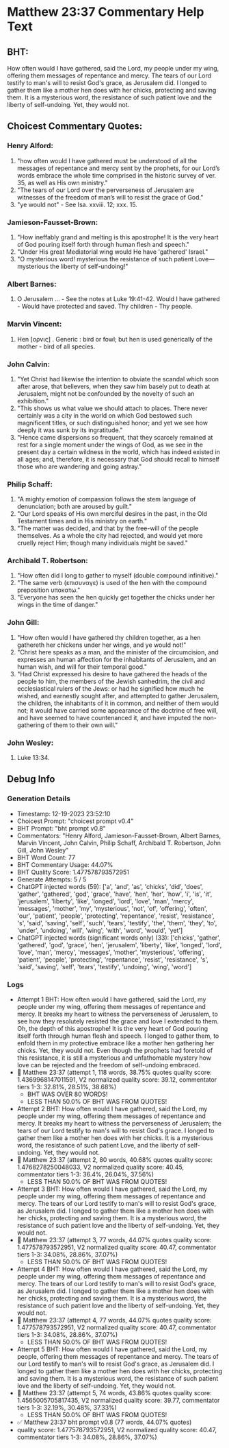 # Matthew 23:37 Commentary Help Text

## BHT:
How often would I have gathered, said the Lord, my people under my wing, offering them messages of repentance and mercy. The tears of our Lord testify to man's will to resist God's grace, as Jerusalem did. I longed to gather them like a mother hen does with her chicks, protecting and saving them. It is a mysterious word, the resistance of such patient love and the liberty of self-undoing. Yet, they would not.

## Choicest Commentary Quotes:
### Henry Alford:
1. "how often would I have gathered must be understood of all the messages of repentance and mercy sent by the prophets, for our Lord’s words embrace the whole time comprised in the historic survey of ver. 35, as well as His own ministry." 
2. "The tears of our Lord over the perverseness of Jerusalem are witnesses of the freedom of man’s will to resist the grace of God."
3. "ye would not" - See Isa. xxviii. 12; xxx. 15.

### Jamieson-Fausset-Brown:
1. "How ineffably grand and melting is this apostrophe! It is the very heart of God pouring itself forth through human flesh and speech."
2. "Under His great Mediatorial wing would He have 'gathered' Israel."
3. "O mysterious word! mysterious the resistance of such patient Love—mysterious the liberty of self-undoing!"

### Albert Barnes:
1. O Jerusalem ... - See the notes at Luke 19:41-42.
Would I have gathered - Would have protected and saved.
Thy children - Thy people.


### Marvin Vincent:
1. Hen [ορνις] . Generic : bird or fowl; but hen is used generically of the mother - bird of all species. 


### John Calvin:
1. "Yet Christ had likewise the intention to obviate the scandal which soon after arose, that believers, when they saw him basely put to death at Jerusalem, might not be confounded by the novelty of such an exhibition."
2. "This shows us what value we should attach to places. There never certainly was a city in the world on which God bestowed such magnificent titles, or such distinguished honor; and yet we see how deeply it was sunk by its ingratitude."
3. "Hence came dispersions so frequent, that they scarcely remained at rest for a single moment under the wings of God, as we see in the present day a certain wildness in the world, which has indeed existed in all ages; and, therefore, it is necessary that God should recall to himself those who are wandering and going astray."

### Philip Schaff:
1. "A mighty emotion of compassion follows the stem language of denunciation; both are aroused by guilt."
2. "Our Lord speaks of His own merciful desires in the past, in the Old Testament times and in His ministry on earth."
3. "The matter was decided, and that by the free-will of the people themselves. As a whole the city had rejected, and would yet more cruelly reject Him; though many individuals might be saved."

### Archibald T. Robertson:
1. "How often did I long to gather to myself (double compound infinitive)."
2. "The same verb (επισυναγε) is used of the hen with the compound preposition υποκατω."
3. "Everyone has seen the hen quickly get together the chicks under her wings in the time of danger."

### John Gill:
1. "How often would I have gathered thy children together, as a hen gathereth her chickens under her wings, and ye would not!"
2. "Christ here speaks as a man, and the minister of the circumcision, and expresses an human affection for the inhabitants of Jerusalem, and an human wish, and will for their temporal good."
3. "Had Christ expressed his desire to have gathered the heads of the people to him, the members of the Jewish sanhedrim, the civil and ecclesiastical rulers of the Jews: or had he signified how much he wished, and earnestly sought after, and attempted to gather Jerusalem, the children, the inhabitants of it in common, and neither of them would not; it would have carried some appearance of the doctrine of free will, and have seemed to have countenanced it, and have imputed the non-gathering of them to their own will."

### John Wesley:
1. Luke 13:34.



## Debug Info
### Generation Details
- Timestamp: 12-19-2023 23:52:10
- Choicest Prompt: "choicest prompt v0.4"
- BHT Prompt: "bht prompt v0.8"
- Commentators: "Henry Alford, Jamieson-Fausset-Brown, Albert Barnes, Marvin Vincent, John Calvin, Philip Schaff, Archibald T. Robertson, John Gill, John Wesley"
- BHT Word Count: 77
- BHT Commentary Usage: 44.07%
- BHT Quality Score: 1.477578793572951
- Generate Attempts: 5 / 5
- ChatGPT injected words (59):
	['a', 'and', 'as', 'chicks', 'did', 'does', 'gather', 'gathered', 'god', 'grace', 'have', 'hen', 'her', 'how', 'i', 'is', 'it', 'jerusalem', 'liberty', 'like', 'longed', 'lord', 'love', 'man', 'mercy', 'messages', 'mother', 'my', 'mysterious', 'not', 'of', 'offering', 'often', 'our', 'patient', 'people', 'protecting', 'repentance', 'resist', 'resistance', 's', 'said', 'saving', 'self', 'such', 'tears', 'testify', 'the', 'them', 'they', 'to', 'under', 'undoing', 'will', 'wing', 'with', 'word', 'would', 'yet']
- ChatGPT injected words (significant words only) (33):
	['chicks', 'gather', 'gathered', 'god', 'grace', 'hen', 'jerusalem', 'liberty', 'like', 'longed', 'lord', 'love', 'man', 'mercy', 'messages', 'mother', 'mysterious', 'offering', 'patient', 'people', 'protecting', 'repentance', 'resist', 'resistance', 's', 'said', 'saving', 'self', 'tears', 'testify', 'undoing', 'wing', 'word']

### Logs
- Attempt 1 BHT: How often would I have gathered, said the Lord, my people under my wing, offering them messages of repentance and mercy. It breaks my heart to witness the perverseness of Jerusalem, to see how they resolutely resisted the grace and love I extended to them. Oh, the depth of this apostrophe! It is the very heart of God pouring itself forth through human flesh and speech. I longed to gather them, to enfold them in my protective embrace like a mother hen gathering her chicks. Yet, they would not. Even though the prophets had foretold of this resistance, it is still a mysterious and unfathomable mystery how love can be rejected and the freedom of self-undoing embraced.
- 🔄 Matthew 23:37 (attempt 1, 118 words, 38.75% quotes quality score: 1.4369968147011591, V2 normalized quality score: 39.12, commentator tiers 1-3: 32.81%, 28.51%, 38.68%) 
	- BHT WAS OVER 80 WORDS! 
	- LESS THAN 50.0% OF BHT WAS FROM QUOTES!
- Attempt 2 BHT: How often would I have gathered, said the Lord, my people under my wing, offering them messages of repentance and mercy. It breaks my heart to witness the perverseness of Jerusalem; the tears of our Lord testify to man's will to resist God's grace. I longed to gather them like a mother hen does with her chicks. It is a mysterious word, the resistance of such patient Love, and the liberty of self-undoing. Yet, they would not.
- 🔄 Matthew 23:37 (attempt 2, 80 words, 40.68% quotes quality score: 1.4768278250048033, V2 normalized quality score: 40.45, commentator tiers 1-3: 36.4%, 26.04%, 37.56%) 
	- LESS THAN 50.0% OF BHT WAS FROM QUOTES!
- Attempt 3 BHT: How often would I have gathered, said the Lord, my people under my wing, offering them messages of repentance and mercy. The tears of our Lord testify to man's will to resist God's grace, as Jerusalem did. I longed to gather them like a mother hen does with her chicks, protecting and saving them. It is a mysterious word, the resistance of such patient love and the liberty of self-undoing. Yet, they would not.
- 🔄 Matthew 23:37 (attempt 3, 77 words, 44.07% quotes quality score: 1.477578793572951, V2 normalized quality score: 40.47, commentator tiers 1-3: 34.08%, 28.86%, 37.07%) 
	- LESS THAN 50.0% OF BHT WAS FROM QUOTES!
- Attempt 4 BHT: How often would I have gathered, said the Lord, my people under my wing, offering them messages of repentance and mercy. The tears of our Lord testify to man's will to resist God's grace, as Jerusalem did. I longed to gather them like a mother hen does with her chicks, protecting and saving them. It is a mysterious word, the resistance of such patient love and the liberty of self-undoing. Yet, they would not.
- 🔄 Matthew 23:37 (attempt 4, 77 words, 44.07% quotes quality score: 1.477578793572951, V2 normalized quality score: 40.47, commentator tiers 1-3: 34.08%, 28.86%, 37.07%) 
	- LESS THAN 50.0% OF BHT WAS FROM QUOTES!
- Attempt 5 BHT: How often would I have gathered, said the Lord, my people, offering them messages of repentance and mercy. The tears of our Lord testify to man's will to resist God's grace, as Jerusalem did. I longed to gather them like a mother hen does with her chicks, protecting and saving them. It is a mysterious word, the resistance of such patient love and the liberty of self-undoing. Yet, they would not.
- 🔄 Matthew 23:37 (attempt 5, 74 words, 43.86% quotes quality score: 1.4565005705817435, V2 normalized quality score: 39.77, commentator tiers 1-3: 32.19%, 30.48%, 37.33%) 
	- LESS THAN 50.0% OF BHT WAS FROM QUOTES!
- ✅ Matthew 23:37 bht prompt v0.8 (77 words, 44.07% quotes)
- quality score: 1.477578793572951, V2 normalized quality score: 40.47, commentator tiers 1-3: 34.08%, 28.86%, 37.07%)